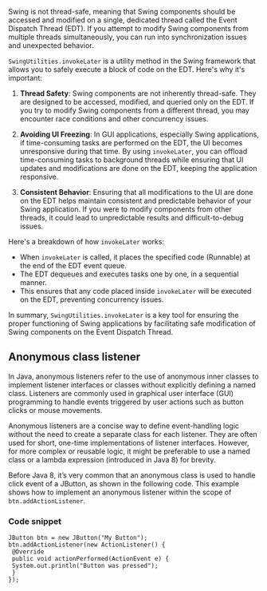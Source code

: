 Swing is not thread-safe, meaning that Swing components should be accessed and modified on a single, dedicated thread called the Event Dispatch Thread (EDT). If you attempt to modify Swing components from multiple threads simultaneously, you can run into synchronization issues and unexpected behavior.

`SwingUtilities.invokeLater` is a utility method in the Swing framework that allows you to safely execute a block of code on the EDT. Here's why it's important:

1. **Thread Safety**: Swing components are not inherently thread-safe. They are designed to be accessed, modified, and queried only on the EDT. If you try to modify Swing components from a different thread, you may encounter race conditions and other concurrency issues.

2. **Avoiding UI Freezing**: In GUI applications, especially Swing applications, if time-consuming tasks are performed on the EDT, the UI becomes unresponsive during that time. By using `invokeLater`, you can offload time-consuming tasks to background threads while ensuring that UI updates and modifications are done on the EDT, keeping the application responsive.

3. **Consistent Behavior**: Ensuring that all modifications to the UI are done on the EDT helps maintain consistent and predictable behavior of your Swing application. If you were to modify components from other threads, it could lead to unpredictable results and difficult-to-debug issues.

Here's a breakdown of how `invokeLater` works:

- When `invokeLater` is called, it places the specified code (Runnable) at the end of the EDT event queue.
- The EDT dequeues and executes tasks one by one, in a sequential manner.
- This ensures that any code placed inside `invokeLater` will be executed on the EDT, preventing concurrency issues.

In summary, `SwingUtilities.invokeLater` is a key tool for ensuring the proper functioning of Swing applications by facilitating safe modification of Swing components on the Event Dispatch Thread.

## Anonymous class listener
In Java, anonymous listeners refer to the use of anonymous inner classes to implement listener interfaces or classes without explicitly defining a named class. Listeners are commonly used in graphical user interface (GUI) programming to handle events triggered by user actions such as button clicks or mouse movements.

Anonymous listeners are a concise way to define event-handling logic without the need to create a separate class for each listener. They are often used for short, one-time implementations of listener interfaces. However, for more complex or reusable logic, it might be preferable to use a named class or a lambda expression (introduced in Java 8) for brevity.

Before Java 8, it’s very common that an anonymous class is used to handle click event of a JButton, as shown in the
following code. This example shows how to implement an anonymous listener within the scope of
`btn.addActionListener`.
 ### Code snippet
```agsl
JButton btn = new JButton("My Button");
btn.addActionListener(new ActionListener() {
 @Override
 public void actionPerformed(ActionEvent e) {
 System.out.println("Button was pressed");
 }
});
```


